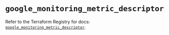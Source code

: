 # `google_monitoring_metric_descriptor`

Refer to the Terraform Registry for docs: [`google_monitoring_metric_descriptor`](https://registry.terraform.io/providers/hashicorp/google/6.28.0/docs/resources/monitoring_metric_descriptor).
